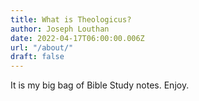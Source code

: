 ```yaml
---
title: What is Theologicus?
author: Joseph Louthan
date: 2022-04-17T06:00:00.006Z
url: "/about/"
draft: false
---
```


It is my big bag of Bible Study notes. Enjoy. 
